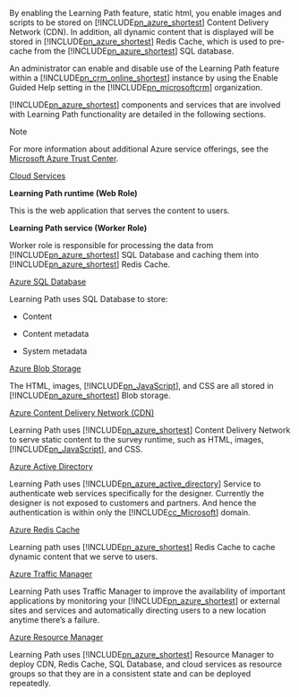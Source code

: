 ﻿By enabling the Learning Path feature, static html, you enable images and scripts to be stored on [!INCLUDE[pn_azure_shortest](pn-azure-shortest.md)] Content Delivery Network (CDN). In addition, all dynamic content that is displayed will be stored in [!INCLUDE[pn_azure_shortest](pn-azure-shortest.md)] Redis Cache, which is used to pre-cache from the [!INCLUDE[pn_azure_shortest](pn-azure-shortest.md)] SQL database.  
  
 An administrator can enable and disable use of the Learning Path feature within a [!INCLUDE[pn_crm_online_shortest](pn-crm-online-shortest.md)] instance by using the Enable Guided Help setting in the [!INCLUDE[pn_microsoftcrm](pn-microsoftcrm.md)] organization.  
  
 [!INCLUDE[pn_azure_shortest](pn-azure-shortest.md)] components and services that are involved with Learning Path functionality are detailed in the following sections.  
  
> [!NOTE]
>  For more information about additional Azure service offerings, see the [Microsoft Azure Trust Center](https://azure.microsoft.com/en-us/support/trust-center/).  
  
 [Cloud Services](https://azure.microsoft.com/en-us/services/cloud-services/)  
  
 **Learning Path runtime (Web Role)**  
  
 This is the web application that serves the content to users.  
  
 **Learning Path service (Worker Role)**  
  
 Worker role is responsible for processing the data from [!INCLUDE[pn_azure_shortest](pn-azure-shortest.md)] SQL Database and caching them into [!INCLUDE[pn_azure_shortest](pn-azure-shortest.md)] Redis Cache.  
  
 [Azure SQL Database](https://azure.microsoft.com/en-us/services/sql-database/)  
  
 Learning Path uses SQL Database to store:  
  
-   Content  
  
-   Content metadata  
  
-   System metadata  
  
 [Azure Blob Storage](https://azure.microsoft.com/en-us/services/storage/)  
  
 The HTML, images, [!INCLUDE[pn_JavaScript](pn-javascript.md)], and CSS are all stored in [!INCLUDE[pn_azure_shortest](pn-azure-shortest.md)] Blob storage.  
  
 [Azure Content Delivery Network  (CDN)](https://azure.microsoft.com/en-us/services/cdn/)  
  
 Learning Path uses [!INCLUDE[pn_azure_shortest](pn-azure-shortest.md)] Content Delivery Network to serve static content to the survey runtime, such as HTML, images, [!INCLUDE[pn_JavaScript](pn-javascript.md)], and CSS.  
  
 [Azure Active Directory](https://azure.microsoft.com/en-us/services/active-directory/)  
  
 Learning Path uses [!INCLUDE[pn_azure_active_directory](pn-azure-active-directory.md)] Service to authenticate web services specifically for the designer. Currently the designer is not exposed to customers and partners. And hence the authentication is within only the [!INCLUDE[cc_Microsoft](cc-microsoft.md)] domain.  
  
 [Azure Redis Cache](https://azure.microsoft.com/en-us/services/cache/)  
  
 Learning path uses [!INCLUDE[pn_azure_shortest](pn-azure-shortest.md)] Redis Cache to cache dynamic content that we serve to users.  
  
 [Azure Traffic Manager](https://azure.microsoft.com/en-us/services/traffic-manager/)  
  
 Learning Path uses Traffic Manager to improve the availability of important applications by monitoring your [!INCLUDE[pn_azure_shortest](pn-azure-shortest.md)] or external sites and services and automatically directing users to a new location anytime there’s a failure.  
  
 [Azure Resource Manager](https://azure.microsoft.com/en-us/features/resource-manager/)  
  
 Learning Path uses [!INCLUDE[pn_azure_shortest](pn-azure-shortest.md)] Resource Manager to deploy CDN, Redis Cache, SQL Database, and cloud services as resource groups so that they are in a consistent state and can be deployed repeatedly.